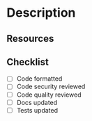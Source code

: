 # Description

<!-- Describe your changes. -->

<!-- ## Related issue -->

<!-- Add link to the related issue. -->

## Resources

<!-- www.bing.com -->

## Checklist

- [ ] Code formatted
- [ ] Code security reviewed
- [ ] Code quality reviewed
- [ ] Docs updated
- [ ] Tests updated
